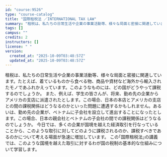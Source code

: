 ```yaml
---
id: "course:9526"
type: "course-catalog"
title: "国際租税法 ／INTERNATIONAL TAX LAW"
summary: "租税は、私たちの日常生活や企業の事業活動等、様々な局面と密接に関連しています。たとえば、着ているものから食べる物、商品や資材など海外から輸入されたモノであふれかえっています。このようなものには、どの国がどうやって課税するのでしょうか。 また…"
tags: []
campus: ""
credits: 2
instructors: []
license: " "
version:
  created_at: "2025-10-09T03:48:57Z"
  updated_at: "2025-10-09T03:48:57Z"
---
```


租税は、私たちの日常生活や企業の事業活動等、様々な局面と密接に関連しています。たとえば、着ているものから食べる物、商品や資材など海外から輸入されたモノであふれかえっています。このようなものには、どの国がどうやって課税するのでしょうか。 また、例えば、学生の皆さんが、将来、勤め先の企業からアメリカの支店に派遣されたとします。この場合、日本の本店とアメリカの支店との間の課税関係はどうなるのかといった問題に遭遇するかもしれません。あるいは、勤め先の企業が、ベトナムに子会社を設立して進出することになったとします。この場合、日本の親会社とベトナムの子会社の間での課税関係はどうなるのでしょうか。 今日では、多くの企業が国境を越えた経済取引を行なっていることから、このような取引に対してどのように課税されるのか、課税すべきであるのかについて考える場面が急速に増加しています。 この｢国際租税法｣の講義では、このような国境を越えた取引に対するわが国の税制の基本的な仕組みについて学習します。
